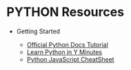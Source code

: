 # PYTHON Resources

* Getting Started

  * [Official Python Docs Tutorial](https://docs.python.org/3/tutorial/index.html)
  * [Learn Python in Y Minutes](https://learnxinyminutes.com/docs/python3/)
  * [Python JavaScript CheatSheet](https://github.com/LambdaSchool/CS-Wiki/wiki/Javascript-Python-cheatsheet)
  

  
